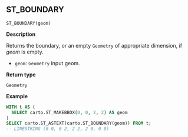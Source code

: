 ## ST_BOUNDARY

```sql:signature
ST_BOUNDARY(geom)
```

**Description**

Returns the boundary, or an empty `Geometry` of appropriate dimension, if _geom_ is empty.

* `geom`: `Geometry` input geom.

**Return type**

`Geometry`

**Example**

```sql
WITH t AS (
  SELECT carto.ST_MAKEBBOX(0, 0, 2, 2) AS geom
)
SELECT carto.ST_ASTEXT(carto.ST_BOUNDARY(geom)) FROM t;
-- LINESTRING (0 0, 0 2, 2 2, 2 0, 0 0)
```
